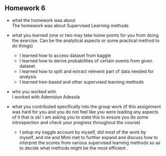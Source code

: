 ## Homework 6

- what the homework was about<br>
  The homework was about Supervised Learning methods 

- what you learned (one or two may take home points for you from doing the exercise. Can be the analytical aspects or some practical method to do things) <br>
  - I learned how to access dataset from kaggle
  - I learned how to derive probabilities of certain events from given dataset
  - I learned how to split and extract relevent part of data needed for analysis
  - I learned tree-based and other supervised learning methods 

- who you worked with<br>
  I worked with Ademidun Adesola

- what you contributed specifically into the group work (if this assignment was hard for you and you do not feel like you were leading any aspects of it that is ok! I am asking you to state this to ensure you do some introspection and check your progress throughout the course)
  - I setup my kaggle account by myself, did most of the work by myself, and me and Mimi met to further expand and discuss how to interpret the scores from various supervised learning methods so as to decide what methods might be the most efficient .
